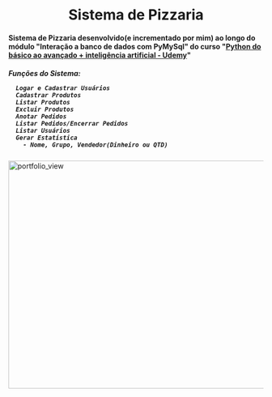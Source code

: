 <h1 align="center"> Sistema de Pizzaria </h1>

<h4>Sistema de Pizzaria desenvolvido(e incrementado por mim) ao longo do módulo "Interação a banco de dados
com PyMySql" do curso "<a href="https://www.udemy.com/course/python-do-basico-ao-avancado-inteligencia-artificial/">Python do básico ao avançado + inteligência artificial - Udemy</a>"</h4>
  

<h5>Funções do Sistema:
  
      Logar e Cadastrar Usuários
      Cadastrar Produtos
      Listar Produtos
      Excluir Produtos
      Anotar Pedidos
      Listar Pedidos/Encerrar Pedidos
      Listar Usuários
      Gerar Estatística
        - Nome, Grupo, Vendedor(Dinheiro ou QTD)

</h5>

<img width="1000" height="450" alt="portfolio_view" src="https://i.ytimg.com/vi/LmywZ3P28c0/maxresdefault.jpg">
